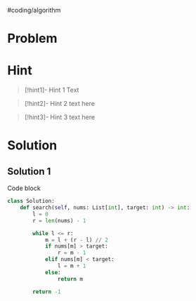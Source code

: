 #coding/algorithm 
# Problem

# Hint
>[!hint1]- Hint 1
>Text

>[!hint2]- Hint 2
>text here

> [!hint3]- Hint 3
> text here

# Solution 

## Solution 1
Code block
```python 
class Solution:
    def search(self, nums: List[int], target: int) -> int:
        l = 0
        r = len(nums) - 1

        while l <= r:
            m = l + (r - l) // 2
            if nums[m] > target:
                r = m - 1
            elif nums[m] < target:
                l = m + 1
            else:
                return m

        return -1       
```


